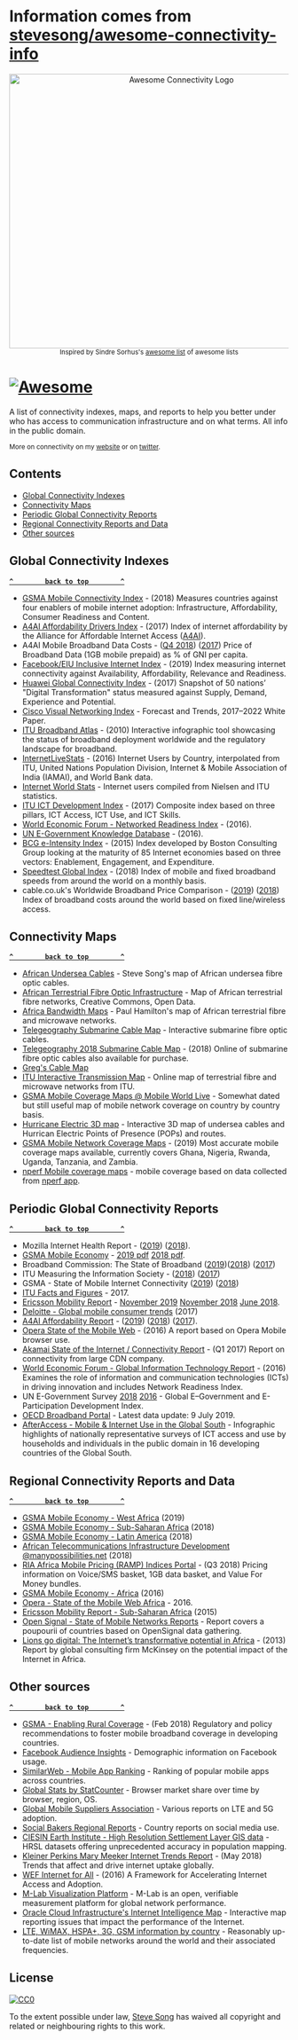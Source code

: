 # Information comes from [stevesong/awesome-connectivity-info](https://github.com/stevesong/awesome-connectivity-info)
<div align="center">
  <img width="605" height="495" src="images/awesome-connectivity-logo.svg" alt="Awesome Connectivity Logo">
  <br>
  <sup>Inspired by Sindre Sorhus's <a href="https://awesome.re">awesome list</a> of awesome lists</sup>
  <br>
</div>

# [![Awesome](https://awesome.re/badge-flat.svg)](https://awesome.re)

A list of connectivity indexes, maps, and reports to help you better under who has access to communication infrastructure and on what terms. All info in the public domain.

<sub>More on connectivity on my [website](https://manypossibilities.net) or on [twitter](https://twitter.com/stevesong).</sub>

## Contents
- [Global Connectivity Indexes](#global-connectivity-indexes)
- [Connectivity Maps](#connectivity-maps)
- [Periodic Global Connectivity Reports](#periodic-global-connectivity-reports)
- [Regional Connectivity Reports and Data](#regional-connectivity-reports-and-data)
- [Other sources](#other-sources)


<!-- BEGIN RESOURCE LIST -->

## Global Connectivity Indexes 

**[`^        back to top        ^`](#)**

- [GSMA Mobile Connectivity Index](https://www.mobileconnectivityindex.com/) - (2018) Measures countries against four enablers of mobile internet adoption: Infrastructure, Affordability, Consumer Readiness and Content.
- [A4AI Affordability Drivers Index](http://a4ai.org/affordability-report/data/) - (2017) Index of internet affordability by the Alliance for Affordable Internet Access ([A4AI](https://a4ai.org)).
- A4AI Mobile Broadband Data Costs - ([Q4 2018](https://a4ai.org/extra/mobile_broadband_pricing_usd-2018Q4)) ([2017](https://a4ai.org/mobile-broadband-pricing-data/)) Price of Broadband Data (1GB mobile prepaid) as % of GNI per capita.
- [Facebook/EIU Inclusive Internet Index](https://theinclusiveinternet.eiu.com/) - (2019) Index measuring internet connectivity against Availability, Affordability, Relevance and Readiness.
- [Huawei Global Connectivity Index](http://www.huawei.com/minisite/gci/en/) - (2017) Snapshot of 50 nations’ "Digital Transformation" status measured against Supply, Demand, Experience and Potential.
- [Cisco Visual Networking Index](https://www.cisco.com/c/en/us/solutions/service-provider/visual-networking-index-vni/index.html) - Forecast and Trends, 2017–2022 White Paper.
- [ITU Broadband Atlas](https://www.itu.int/ITU-D/treg/atlas/broadbandatlas.asp) - (2010) Interactive infographic tool showcasing the status of broadband deployment worldwide and the regulatory landscape for broadband.
- [InternetLiveStats](http://www.internetlivestats.com/internet-users-by-country/) - (2016) Internet Users by Country, interpolated from ITU, United Nations Population Division, Internet & Mobile Association of India (IAMAI), and World Bank data.
- [Internet World Stats](https://www.internetworldstats.com/) - Internet users compiled from Nielsen and ITU statistics.
- [ITU ICT Development Index](http://www.itu.int/net4/ITU-D/idi/) - (2017) Composite index based on three pillars, ICT Access, ICT Use, and ICT Skills.
- [World Economic Forum - Networked Readiness Index](http://reports.weforum.org/global-information-technology-report-2016/networked-readiness-index/) - (2016).
- [UN E-Government Knowledge Database](https://publicadministration.un.org/egovkb/en-us/Data-Center) - (2016).
- [BCG e-Intensity Index](https://www.bcg.com/publications/interactives/bcg-e-intensity-index.aspx) - (2015) Index developed by Boston Consulting Group looking at the maturity of 85 Internet economies based on three vectors: Enablement, Engagement, and Expenditure.
- [Speedtest Global Index](http://www.speedtest.net/global-index) - (2018) Index of mobile and fixed broadband speeds from around the world on a monthly basis. 
- cable.co.uk's Worldwide Broadband Price Comparison - ([2019](https://www.cable.co.uk/broadband/speed/worldwide-speed-league/)) ([2018](https://www.cable.co.uk/broadband/pricing/worldwide-comparison/))  Index of broadband costs around the world based on fixed line/wireless access. 

## Connectivity Maps

**[`^        back to top        ^`](#)**

- [African Undersea Cables](https://manypossibilities.net/african-undersea-cables/) - Steve Song's map of African undersea fibre optic cables.
- [African Terrestrial Fibre Optic Infrastructure](https://afterfibre.nsrc.org/) - Map of African terrestrial fibre networks, Creative Commons, Open Data.
- [Africa Bandwidth Maps](http://www.africabandwidthmaps.com/) - Paul Hamilton's map of African terrestrial fibre and microwave networks.
- [Telegeography Submarine Cable Map](https://www.submarinecablemap.com/) - Interactive submarine fibre optic cables.
- [Telegeography 2018 Submarine Cable Map](http://submarine-cable-map-2018.telegeography.com/) - (2018) Online of submarine fibre optic cables also available for purchase.
- [Greg's Cable Map](http://cablemap.info/)
- [ITU Interactive Transmission Map](http://www.itu.int/itu-d/tnd-map-public/) - Online map of terrestrial fibre and microwave networks from ITU.
- [GSMA Mobile Coverage Maps @ Mobile World Live](http://maps.mobileworldlive.com/) - Somewhat dated but still useful map of mobile network coverage on country by country basis.
- [Hurricane Electric 3D map](http://he.net/3d-map/) -  Interactive 3D map of undersea cables and Hurrican Electric Points of Presence (POPs) and routes.
- [GSMA Mobile Network Coverage Maps](https://www.mobilecoveragemaps.com) - (2019) Most accurate mobile coverage maps available, currently covers Ghana, Nigeria, Rwanda, Uganda, Tanzania, and Zambia.
- [nperf Mobile coverage maps](https://www.nperf.com/en/map) - mobile coverage based on data collected from [nperf app](https://www.nperf.com/en/nperf-applications/).

## Periodic Global Connectivity Reports

**[`^        back to top        ^`](#)**

- Mozilla Internet Health Report - ([2019](https://internethealthreport.org/2019/)) ([2018](https://internethealthreport.org/2018/)).
- [GSMA Mobile Economy](https://www.gsma.com/mobileeconomy/) - [2019 pdf](https://manypossibilities.net/report-archives/GSMA_The_Mobile_Economy_2019.pdf) [2018 pdf](https://manypossibilities.net/report-archives/GSMA_The_Mobile_Economy_2018.pdf).
- Broadband Commission: The State of Broadband ([2019](https://www.broadbandcommission.org/Documents/StateofBroadband19.pdf))([2018](https://www.broadbandcommission.org/publications/Pages/SOB-2018.aspx))  ([2017](http://www.broadbandcommission.org/publications/Pages/SOB-2017.aspx))
- ITU Measuring the Information Society - ([2018](https://www.itu.int/en/ITU-D/Statistics/Documents/events/wtis2018/MISR-2018-Vol-1-E.PDF))  ([2017](https://www.itu.int/en/ITU-D/Statistics/Pages/publications/mis2017.aspx))
- GSMA - State of Mobile Internet Connectivity ([2019](https://www.gsma.com/mobilefordevelopment/wp-content/uploads/2019/07/GSMA-State-of-Mobile-Internet-Connectivity-Report-2019.pdf)) ([2018](https://www.gsma.com/mobilefordevelopment/wp-content/uploads/2018/09/State-of-Mobile-Internet-Connectivity-2018.pdf))
- [ITU Facts and Figures](https://www.itu.int/en/ITU-D/Statistics/Documents/facts/ICTFactsFigures2017.pdf) - 2017.
- [Ericsson Mobility Report](https://www.ericsson.com/en/mobility-report) - [November 2019](https://www.ericsson.com/en/mobility-report/reports/november-2019) [November 2018](https://www.ericsson.com/assets/local/mobility-report/documents/2018/ericsson-mobility-report-november-2018.pdf) [June 2018](https://www.ericsson.com/assets/local/mobility-report/documents/2018/ericsson-mobility-report-june-2018.pdf).
- [Deloitte - Global mobile consumer trends](https://www2.deloitte.com/global/en/pages/technology-media-and-telecommunications/articles/gx-global-mobile-consumer-trends.html) (2017)
- [A4AI Affordability Report](http://a4ai.org/affordability-report/report/) - ([2019](https://a4ai.org/affordability-report/report/2019/)) ([2018](http://1e8q3q16vyc81g8l3h3md6q5f5e-wpengine.netdna-ssl.com/wp-content/uploads/2018/10/A4AI-2018-Affordability-Report.pdf)) ([2017](http://a4ai.org/affordability-report/report/2017)).
- [Opera State of the Mobile Web](https://blogs.opera.com/news/wp-content/uploads/sites/2/2016/11/SMWAfrica-Opera-report-2016-01-WEB-1.pdf) - (2016) A report based on Opera Mobile browser use.
- [Akamai State of the Internet / Connectivity Report](https://www.akamai.com/uk/en/multimedia/documents/state-of-the-internet/q1-2017-state-of-the-internet-connectivity-report.pdf) - (Q1 2017) Report on connectivity from large CDN company.
- [World Economic Forum - Global Information Technology Report](http://reports.weforum.org/global-information-technology-report-2016/) - (2016) Examines the role of information and communication technologies (ICTs) in driving innovation and includes Network Readiness Index.
- UN E-Government Survey [2018](https://publicadministration.un.org/egovkb/en-us/Reports/UN-E-Government-Survey-2018) [2016](https://publicadministration.un.org/egovkb/en-us/Reports/UN-E-Government-Survey-2016) - Global E–Government and E-Participation Development Index. 
- [OECD Broadband Portal](https://www.oecd.org/internet/broadband/broadband-statistics/) - Latest data update: 9 July 2019.
- [AfterAccess - Mobile & Internet Use in the Global South](http://afteraccess.net/wp-content/uploads/After-Access-Website-layout-r1.pdf) - Infographic highlights of nationally representative surveys of ICT access and use by households and individuals in the public domain in 16 developing countries of the Global South.


## Regional Connectivity Reports and Data

**[`^        back to top        ^`](#)**

- [GSMA Mobile Economy - West Africa](https://www.gsma.com/r/mobileeconomy/west-africa/) (2019)
- [GSMA Mobile Economy - Sub-Saharan Africa](https://www.gsma.com/mobileeconomy/sub-saharan-africa/) (2018)
- [GSMA Mobile Economy - Latin America](https://www.gsma.com/r/mobileeconomy/latam/) (2018)
- [African Telecommunications Infrastructure Development @manypossibilities.net](https://manypossibilities.net/series/africa-telecom-infrastructure/) (2018)
- [RIA Africa Mobile Pricing (RAMP) Indices Portal](https://researchictafrica.net/ramp_indices_portal/) - (Q3 2018) Pricing information on Voice/SMS basket, 1GB data basket, and Value For Money bundles.
- [GSMA Mobile Economy - Africa](https://www.gsma.com/mobileeconomy/africa/) (2016)
- [Opera - State of the Mobile Web Africa](https://blogs.opera.com/news/wp-content/uploads/sites/2/2016/11/SMWAfrica-Opera-report-2016-01-WEB-1.pdf) - 2016.
- [Ericsson Mobility Report - Sub-Saharan Africa](https://manypossibilities.net/report-archives/EricssonMobilityReport-nov-2015-regional-report-sub-saharan-africa.pdf) (2015)
- [Open Signal - State of Mobile Networks Reports](http://opensignal.com/reports/) - Report covers a poupourii of countries based on OpenSignal data gathering.
- [Lions go digital: The Internet’s transformative potential in Africa](https://www.mckinsey.com/industries/high-tech/our-insights/lions-go-digital-the-internets-transformative-potential-in-africa) - (2013) Report by global consulting firm McKinsey on the potential impact of the Internet in Africa.


## Other sources

**[`^        back to top        ^`](#)**

- [GSMA - Enabling Rural Coverage](https://www.gsma.com/mobilefordevelopment/wp-content/uploads/2018/02/Enabling_Rural_Coverage_English_February_2018.pdf) - (Feb 2018) Regulatory and policy recommendations to foster mobile broadband coverage in developing countries.
- [Facebook Audience Insights](https://www.facebook.com/ads/audience-insights/) - Demographic information on Facebook usage.
- [SimilarWeb - Mobile App Ranking](https://www.similarweb.com/apps/top/google/app-index/us/all/top-free) - Ranking of popular mobile apps across countries.
- [Global Stats by StatCounter](http://gs.statcounter.com/) - Browser market share over time by browser, region, OS.
- [Global Mobile Suppliers Association](https://gsacom.com/) - Various reports on LTE and 5G adoption.
- [Social Bakers Regional Reports](https://www.socialbakers.com/resources/reports/) - Country reports on social media use.
- [CIESIN Earth Institute - High Resolution Settlement Layer GIS data](https://ciesin.columbia.edu/data/hrsl/) - HRSL datasets offering unprecedented accuracy in population mapping.
- [Kleiner Perkins Mary Meeker Internet Trends Report](https://www.kleinerperkins.com/perspectives/internet-trends-report-2018/) - (May 2018) Trends that affect and drive internet uptake globally.
- [WEF Internet for All](https://www.weforum.org/reports/internet-for-all-a-framework-for-accelerating-internet-access-and-adoption/) - (2016) A Framework for Accelerating Internet Access and Adoption.
- [M-Lab Visualization Platform](https://viz.measurementlab.net/) - M-Lab is an open, verifiable measurement platform for global network performance.
- [Oracle Cloud Infrastructure's Internet Intelligence Map](https://internetintel.oracle.com/about.html) - Interactive map reporting issues that impact the performance of the Internet.
- [LTE, WiMAX, HSPA+, 3G, GSM information by country](https://www.worldtimezone.com/4g.html) - Reasonably up-to-date list of mobile networks around the world and their associated frequencies.
  
<!-- END RESOURCE LIST -->  

## License

[![CC0](http://mirrors.creativecommons.org/presskit/buttons/88x31/svg/cc-zero.svg)](https://creativecommons.org/publicdomain/zero/1.0/)

To the extent possible under law, [Steve Song](https://manypossibilities.net) has waived all copyright and related or neighbouring rights to this work.

